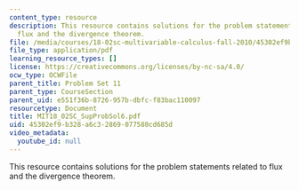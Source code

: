 ```yaml
---
content_type: resource
description: This resource contains solutions for the problem statements related to
  flux and the divergence theorem.
file: /media/courses/18-02sc-multivariable-calculus-fall-2010/45302ef9b328a6c32869077580cd685d_MIT18_02SC_SupProbSol6.pdf
file_type: application/pdf
learning_resource_types: []
license: https://creativecommons.org/licenses/by-nc-sa/4.0/
ocw_type: OCWFile
parent_title: Problem Set 11
parent_type: CourseSection
parent_uid: e551f36b-8726-957b-dbfc-f83bac110097
resourcetype: Document
title: MIT18_02SC_SupProbSol6.pdf
uid: 45302ef9-b328-a6c3-2869-077580cd685d
video_metadata:
  youtube_id: null
---
```

This resource contains solutions for the problem statements related to flux and the divergence theorem.